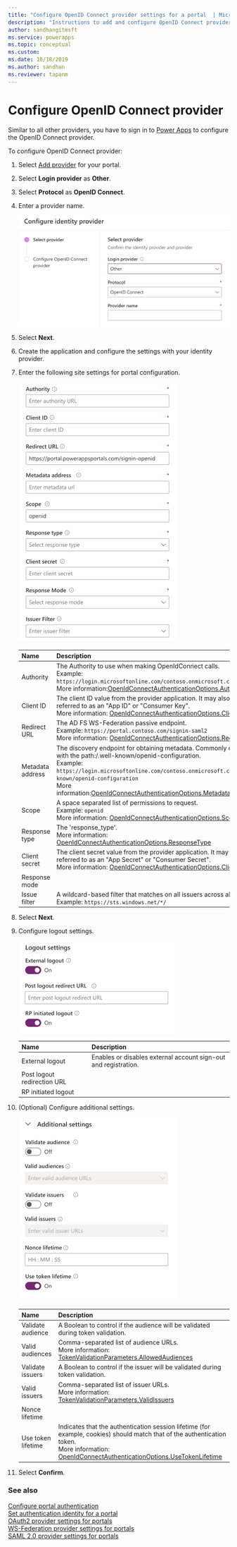 ```yaml
---
title: "Configure OpenID Connect provider settings for a portal  | MicrosoftDocs"
description: "Instructions to add and configure OpenID Connect provider settings for a portal."
author: sandhangitmsft
ms.service: powerapps
ms.topic: conceptual
ms.custom: 
ms.date: 10/18/2019
ms.author: sandhan
ms.reviewer: tapanm
---
```


# Configure OpenID Connect provider

Similar to all other providers, you have to sign in to [Power Apps](https://make.powerapps.com) to configure the OpenID Connect provider.

To configure OpenID Connect provider:

1. Select [Add provider](use-simplified-authentication-configuration.md#add-configure-or-delete-an-identity-provider) for your portal.

1. Select **Login provider** as **Other**.

1. Select **Protocol** as **OpenID Connect**.

1. Enter a provider name.

    ![Provider name](media/authentication/select-other-openid.png "Provider name")

1. Select **Next**.

1. Create the application and configure the settings with your identity provider.

1. Enter the following site settings for portal configuration.

    ![Configure OpenID site settings](media/authentication/openid-site-settings-1.png "ConfigureOpenID site settings")

    | Name | Description |
    | - | - |
    | Authority | The Authority to use when making OpenIdConnect calls. <br> Example: `https://login.microsoftonline.com/contoso.onmicrosoft.com/` <br> More information:[OpenIdConnectAuthenticationOptions.Authority](https://msdn.microsoft.com/library/microsoft.owin.security.openidconnect.openidconnectauthenticationoptions.authority.aspx) |
    | Client ID | The client ID value from the provider application. It may also be referred to as an "App ID" or "Consumer Key". <br> More information: [OpenIdConnectAuthenticationOptions.ClientId](https://msdn.microsoft.com/library/microsoft.owin.security.openidconnect.openidconnectauthenticationoptions.clientid.aspx) |
    | Redirect URL | The AD FS WS-Federation passive endpoint. <br> Example: `https://portal.contoso.com/signin-saml2` <br> More information: [OpenIdConnectAuthenticationOptions.RedirectUri](https://msdn.microsoft.com/library/microsoft.owin.security.openidconnect.openidconnectauthenticationoptions.redirecturi.aspx) |
    | Metadata address | The discovery endpoint for obtaining metadata. Commonly ending with the path:/.well-known/openid-configuration. <br> Example: `https://login.microsoftonline.com/contoso.onmicrosoft.com/.well-known/openid-configuration` <br> More information:[OpenIdConnectAuthenticationOptions.MetadataAddress](https://msdn.microsoft.com/library/microsoft.owin.security.openidconnect.openidconnectauthenticationoptions.metadataaddress.aspx) |
    | Scope | A space separated list of permissions to request. <br> Example: `openid` <br> More information: [OpenIdConnectAuthenticationOptions.Scope](https://msdn.microsoft.com/library/microsoft.owin.security.openidconnect.openidconnectauthenticationoptions.scope.aspx) |
    | Response type | The 'response\_type'. <br> More information: [OpenIdConnectAuthenticationOptions.ResponseType](https://msdn.microsoft.com/library/microsoft.owin.security.openidconnect.openidconnectauthenticationoptions.responsetype.aspx) |
    | Client secret | The client secret value from the provider application. It may also be referred to as an "App Secret" or "Consumer Secret". <br> More information: [OpenIdConnectAuthenticationOptions.ClientSecret](https://msdn.microsoft.com/library/microsoft.owin.security.openidconnect.openidconnectauthenticationoptions.clientsecret.aspx) |
    | Response mode | |
    | Issue filter | A wildcard-based filter that matches on all issuers across all tenants. <br> Example: `https://sts.windows.net/*/` |

1. Select **Next**.

1. Configure logout settings.

    ![Logout settings](media/authentication/openid-logoug-settings.png "Logout settings")

    | Name | Description |
    | - | - |
    | External logout | Enables or disables external account sign-out and registration. |
    | Post logout redirection URL |  |
    | RP initiated logout | |

1. (Optional) Configure additional settings.

    ![Additional settings](media/authentication/openid-additional-settings.png "Additional settings")

    | Name | Description
    | - | - |
    | Validate audience | A Boolean to control if the audience will be validated during token validation.  |
    | Valid audiences | Comma-separated list of audience URLs. <br> More information: [TokenValidationParameters.AllowedAudiences](https://msdn.microsoft.com/library/system.identitymodel.tokens.tokenvalidationparameters.allowedaudiences.aspx)  |
    | Validate issuers | A Boolean to control if the issuer will be validated during token validation. |
    | Valid issuers | Comma-separated list of issuer URLs. <br> More information: [TokenValidationParameters.ValidIssuers](https://msdn.microsoft.com/library/system.identitymodel.tokens.tokenvalidationparameters.validissuers.aspx) |
    | Nonce lifetime | |
    | Use token lifetime | Indicates that the authentication session lifetime (for example, cookies) should match that of the authentication token. <br> More information: [OpenIdConnectAuthenticationOptions.UseTokenLifetime](https://msdn.microsoft.com/library/microsoft.owin.security.openidconnect.openidconnectauthenticationoptions.usetokenlifetime.aspx) |

1. Select **Confirm**.

### See also
[Configure portal authentication](configure-portal-authentication.md)  
[Set authentication identity for a portal](set-authentication-identity.md)  
[OAuth2 provider settings for portals](configure-oauth2-settings.md)  
[WS-Federation provider settings for portals](configure-ws-federation-settings.md)  
[SAML 2.0 provider settings for portals](configure-saml2-settings.md)  

